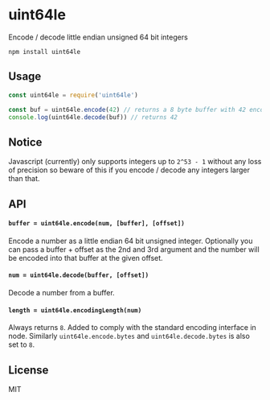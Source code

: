 # uint64le

Encode / decode little endian unsigned 64 bit integers

```
npm install uint64le
```

## Usage

``` js
const uint64le = require('uint64le')

const buf = uint64le.encode(42) // returns a 8 byte buffer with 42 encoded
console.log(uint64le.decode(buf)) // returns 42
```

## Notice

Javascript (currently) only supports integers up to `2^53 - 1` without any
loss of precision so beware of this if you encode / decode any integers larger than that.

## API

#### `buffer = uint64le.encode(num, [buffer], [offset])`

Encode a number as a little endian 64 bit unsigned integer.
Optionally you can pass a buffer + offset as the 2nd and 3rd argument
and the number will be encoded into that buffer at the given offset.

#### `num = uint64le.decode(buffer, [offset])`

Decode a number from a buffer.

#### `length = uint64le.encodingLength(num)`

Always returns `8`. Added to comply with the standard encoding interface in node.
Similarly `uint64le.encode.bytes` and `uint64le.decode.bytes` is also set to `8`.

## License

MIT
